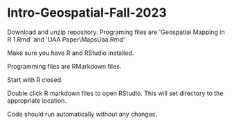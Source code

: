# Intro-Geospatial-Fall-2023
Download and unzip repository. Programing files are 'Geospatial Mapping in R 1.Rmd' and 'UAA Paper\MapsUaa.Rmd'

Make sure you have R and RStudio installed.

Programming files are RMarkdown files.

Start with R closed.

Double click R markdown files to open RStudio. This will set directory to the appropriate location.

Code should run automatically without any changes.

